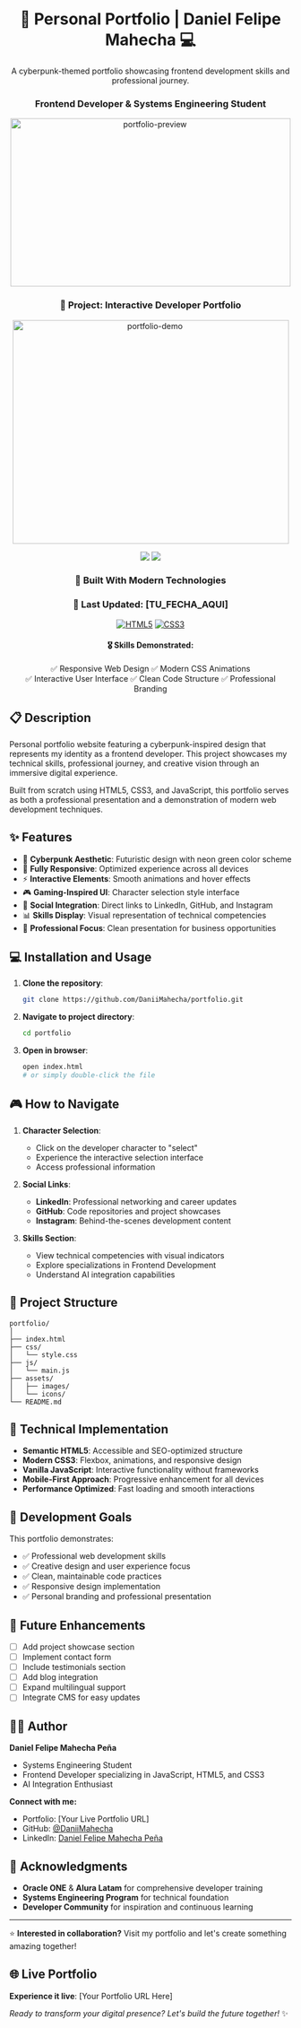 <div align="center">

# 🚀 Personal Portfolio | Daniel Felipe Mahecha 💻
A cyberpunk-themed portfolio showcasing frontend development skills and professional journey.
### Frontend Developer & Systems Engineering Student
<img width="500" height="300" alt="portfolio-preview" src="[TU_SCREENSHOT_AQUI]" />

### 🎯 Project: Interactive Developer Portfolio

<img width="493" height="399" alt="portfolio-demo" src="[TU_GIF_O_SCREENSHOT_AQUI]" />

<p>
<img src="https://img.shields.io/badge/STATUS-LIVE-green">
<img src="https://img.shields.io/badge/VERSION-1.0-blue">
</p>

### 🏫 Built With Modern Technologies
### 📅 Last Updated: [TU_FECHA_AQUI]

[![HTML5](https://img.shields.io/badge/HTML5-E34F26?style=for-the-badge&logo=html5&logoColor=white)]()
[![CSS3](https://img.shields.io/badge/CSS3-1572B6?style=for-the-badge&logo=css3&logoColor=white)]()

#### 🎖️ Skills Demonstrated:
✅ Responsive Web Design
✅ Modern CSS Animations  
✅ Interactive User Interface
✅ Clean Code Structure
✅ Professional Branding

</div>

## 📋 Description

Personal portfolio website featuring a cyberpunk-inspired design that represents my identity as a frontend developer. This project showcases my technical skills, professional journey, and creative vision through an immersive digital experience.

Built from scratch using HTML5, CSS3, and JavaScript, this portfolio serves as both a professional presentation and a demonstration of modern web development techniques.

## ✨ Features 

- 🎨 **Cyberpunk Aesthetic**: Futuristic design with neon green color scheme
- 📱 **Fully Responsive**: Optimized experience across all devices
- ⚡ **Interactive Elements**: Smooth animations and hover effects
- 🎮 **Gaming-Inspired UI**: Character selection style interface
- 🔗 **Social Integration**: Direct links to LinkedIn, GitHub, and Instagram
- 📊 **Skills Display**: Visual representation of technical competencies
- 💼 **Professional Focus**: Clean presentation for business opportunities

## 💻 Installation and Usage

1. **Clone the repository**:
   ```bash
   git clone https://github.com/DaniiMahecha/portfolio.git
   ```

2. **Navigate to project directory**:
   ```bash
   cd portfolio
   ```

3. **Open in browser**:
   ```bash
   open index.html
   # or simply double-click the file
   ```

## 🎮 How to Navigate

1. **Character Selection**:
   - Click on the developer character to "select"
   - Experience the interactive selection interface
   - Access professional information

2. **Social Links**:
   - **LinkedIn**: Professional networking and career updates
   - **GitHub**: Code repositories and project showcases
   - **Instagram**: Behind-the-scenes development content

3. **Skills Section**:
   - View technical competencies with visual indicators
   - Explore specializations in Frontend Development
   - Understand AI integration capabilities

## 📁 Project Structure 

```
portfolio/
│
├── index.html
├── css/
│   └── style.css
├── js/
│   └── main.js
├── assets/
│   ├── images/
│   └── icons/
└── README.md
```

## 🧠 Technical Implementation

- **Semantic HTML5**: Accessible and SEO-optimized structure
- **Modern CSS3**: Flexbox, animations, and responsive design
- **Vanilla JavaScript**: Interactive functionality without frameworks
- **Mobile-First Approach**: Progressive enhancement for all devices
- **Performance Optimized**: Fast loading and smooth interactions

## 🎯 Development Goals

This portfolio demonstrates:

- ✅ Professional web development skills
- ✅ Creative design and user experience focus
- ✅ Clean, maintainable code practices
- ✅ Responsive design implementation
- ✅ Personal branding and professional presentation

## 🔄 Future Enhancements

 - [ ] Add project showcase section
 - [ ] Implement contact form
 - [ ] Include testimonials section
 - [ ] Add blog integration
 - [ ] Expand multilingual support
 - [ ] Integrate CMS for easy updates

## 👨‍💻 Author

**Daniel Felipe Mahecha Peña**
- Systems Engineering Student
- Frontend Developer specializing in JavaScript, HTML5, and CSS3
- AI Integration Enthusiast

**Connect with me:**
- Portfolio: [Your Live Portfolio URL]
- GitHub: [@DaniiMahecha](https://github.com/DaniiMahecha)
- LinkedIn: [Daniel Felipe Mahecha Peña](www.linkedin.com/in/daniel-felipe-mahecha-peña)

## 🙏 Acknowledgments

- **Oracle ONE** & **Alura Latam** for comprehensive developer training
- **Systems Engineering Program** for technical foundation
- **Developer Community** for inspiration and continuous learning

---

⭐ **Interested in collaboration?** Visit my portfolio and let's create something amazing together!

## 🌐 Live Portfolio

**Experience it live**: [Your Portfolio URL Here]

*Ready to transform your digital presence? Let's build the future together!* ✨
